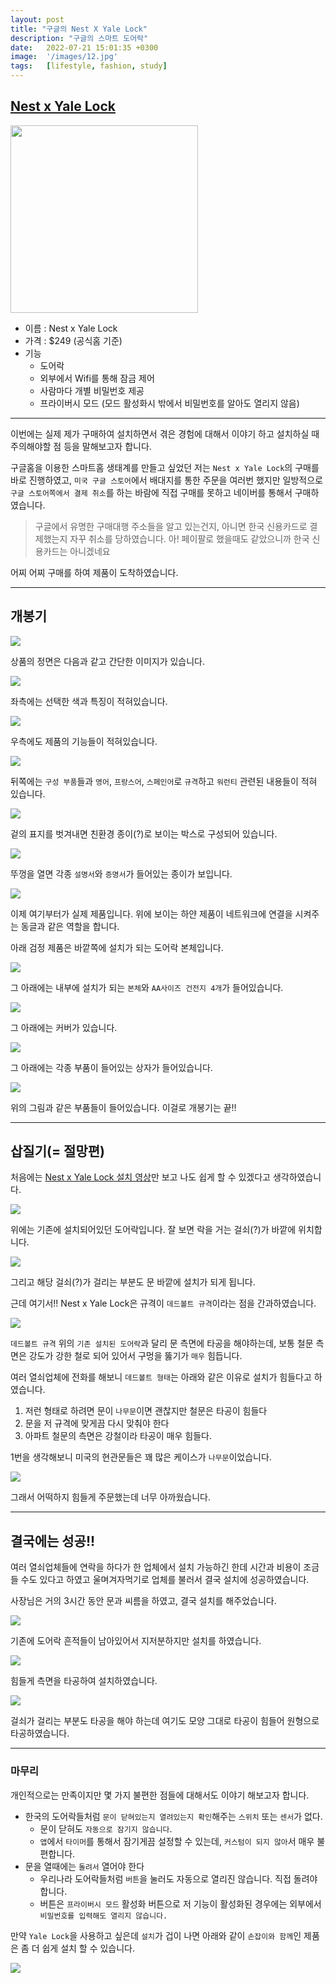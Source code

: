 ```yaml
---
layout: post
title: "구글의 Nest X Yale Lock"
description: "구글의 스마트 도어락"
date:   2022-07-21 15:01:35 +0300
image:  '/images/12.jpg'
tags:   [lifestyle, fashion, study]
---
```



## [Nest x Yale Lock](https://store.google.com/us/product/nest_x_yale_lock?hl=en-US)

<img src="https://m.media-amazon.com/images/I/71Jg-ABCbXL._AC_SL1500_.jpg" width="300">

- 이름 : Nest x Yale Lock
- 가격 : $249 (공식홈 기준)
- 기능
    - 도어락
    - 외부에서 Wifi를 통해 잠금 제어
    - 사람마다 개별 비밀번호 제공
    - 프라이버시 모드 (모드 활성화시 밖에서 비밀번호를 알아도 열리지 않음)

---

이번에는 실제 제가 구매하여 설치하면서 겪은 경험에 대해서 이야기 하고 설치하실 때 주의해야할 점 등을 말해보고자 합니다.

구글홈을 이용한 스마트홈 생태계를 만들고 싶었던 저는 `Nest x Yale Lock`의 구매를 바로 진행하였고, `미국 구글 스토어`에서 배대지를 통한 주문을 여러번 했지만 일방적으로 `구글 스토어쪽에서 결제 취소`를 하는 바람에 직접 구매를 못하고 네이버를 통해서 구매하였습니다.

>구글에서 유명한 구매대행 주소들을 알고 있는건지, 아니면 한국 신용카드로 결제했는지 자꾸 취소를 당하였습니다. 아! 페이팔로 했을때도 같았으니까 한국 신용카드는 아니겠네요

어찌 어찌 구매를 하여 제품이 도착하였습니다.

---

## 개봉기

![](https://miro.medium.com/max/6048/1*sdwYpO8mM9zTNJmZ8vN42A.jpeg)

상품의 정면은 다음과 같고 간단한 이미지가 있습니다.

![](https://miro.medium.com/max/6048/1*R7S9mzqXVMo2216ub3x-uQ.jpeg)

좌측에는 선택한 색과 특징이 적혀있습니다.

![](https://miro.medium.com/max/6048/1*u5Mq-Xy1EJH_XVsagQ2_qw.jpeg)

우측에도 제품의 기능들이 적혀있습니다.

![](https://miro.medium.com/max/6048/1*j-xQVgk0WiHzuLmWjCxNMw.jpeg)

뒤쪽에는 `구성 부품`들과 `영어`, `프랑스어`, `스페인어`로 `규격`하고 `워런티` 관련된 내용들이 적혀 있습니다.


![](https://miro.medium.com/max/6048/1*RxKkqWsbj0I93Z1f66w_QA.jpeg)

겉의 표지를 벗겨내면 친환경 종이(?)로 보이는 박스로 구성되어 있습니다.

![](https://miro.medium.com/max/6048/1*6y-c4g_1uvO8EctIUUr_vA.jpeg)

뚜껑을 열면 각종 `설명서`와 `증명서`가 들어있는 종이가 보입니다.

![](https://miro.medium.com/max/6048/1*vSuCc7QpqpM-9pbI-gjZ7A.jpeg)

이제 여기부터가 실제 제품입니다. 위에 보이는 하얀 제품이 네트워크에 연결을 시켜주는 동글과 같은 역할을 합니다.

아래 검정 제품은 바깥쪽에 설치가 되는 도어락 본체입니다.

![](https://miro.medium.com/max/6048/1*L4JbUxh_Ziz3RrIPaotfmw.jpeg)

그 아래에는 내부에 설치가 되는 `본체`와 `AA사이즈 건전지 4개`가 들어있습니다.

![](https://miro.medium.com/max/6048/1*qVWOyDcgoZU3nzz8t4MoRg.jpeg)

그 아래에는 커버가 있습니다.

![](https://miro.medium.com/max/6048/1*3TTN-uKrmommOa-G_LUgBA.jpeg)

그 아래에는 각종 부품이 들어있는 상자가 들어있습니다.

![](https://miro.medium.com/max/6048/1*RKSYD3CfdQPk7ws8wqdRxA.jpeg)

위의 그림과 같은 부품들이 들어있습니다. 이걸로 개봉기는 끝!!

---

## 삽질기(= 절망편)

처음에는 [Nest x Yale Lock 설치 영상](https://youtu.be/_klxbeZ2SLc)만 보고 나도 쉽게 할 수 있겠다고 생각하였습니다.


![](https://miro.medium.com/max/6048/1*DUZ5u_939_1mImzjqrm5CA.jpeg)

위에는 기존에 설치되어있던 도어락입니다. 잘 보면 락을 거는 걸쇠(?)가 바깥에 위치합니다.

![](https://miro.medium.com/max/6048/1*ArcUTVW48Fy4jrnUJGk4tA.jpeg)

그리고 해당 걸쇠(?)가 걸리는 부분도 문 바깥에 설치가 되게 됩니다.

근데 여기서!! Nest x Yale Lock은 규격이 `데드볼트 규격`이라는 점을 간과하였습니다.

![](https://i5.walmartimages.com/asr/42e17692-5cd1-4e86-bf99-2364a29db303_1.55b97aa9f68caf7b300a3d82e3350b2f.jpeg?odnHeight=612&odnWidth=612&odnBg=FFFFFF)

`데드볼트 규격` 위의 `기존 설치된 도어락`과 달리 문 측면에 타공을 해야하는데, 보통 철문 측면은 강도가 강한 철로 되어 있어서 구멍을 뚫기가 `매우` 힘듭니다.

여러 열쇠업체에 전화를 해보니 `데드볼트 형태`는 아래와 같은 이유로 설치가 힘들다고 하였습니다.

1. 저런 형태로 하려면 문이 `나무문`이면 괜찮지만 철문은 타공이 힘들다
2. 문을 저 규격에 맞게끔 다시 맞춰야 한다
3. 아파트 철문의 측면은 강철이라 타공이 매우 힘들다.


1번을 생각해보니 미국의 현관문들은 꽤 많은 케이스가 `나무문`이었습니다.

![](https://st.hzcdn.com/simgs/pictures/exteriors/fiberglass-and-steel-doors-us-door-and-more-inc-img~ffc1c59a004f54e0_4-8381-1-35bf21d.jpg)

그래서 어떡하지 힘들게 주문했는데 너무 아까웠습니다.

---

## 결국에는 성공!!

여러 열쇠업체들에 연락을 하다가 한 업체에서 설치 가능하긴 한데 시간과 비용이 조금 들 수도 있다고 하였고 울며겨자먹기로 업체를 불러서 결국 설치에 성공하였습니다.

사장님은 거의 3시간 동안 문과 씨름을 하였고, 결국 설치를 해주었습니다.

![](https://miro.medium.com/max/6048/1*xSWCQv8TAYU5I9XNLYELew.jpeg)

기존에 도어락 흔적들이 남아있어서 지저분하지만 설치를 하였습니다.

![](https://miro.medium.com/max/6048/1*1UJRofq6l1iDCY4HsPGYIQ.jpeg)

힘들게 측면을 타공하여 설치하였습니다.

![](https://miro.medium.com/max/1400/1*SoCN36eCfPLi2VE8thUQzg.jpeg)

걸쇠가 걸리는 부분도 타공을 해야 하는데 여기도 모양 그대로 타공이 힘들어 원형으로 타공하였습니다.

---

### 마무리

개인적으로는 만족이지만 몇 가지 불편한 점들에 대해서도 이야기 해보고자 합니다.

- 한국의 도어락들처럼 `문이 닫혀있는지 열려있는지 확인`해주는 `스위치` 또는 `센서`가 없다.
    - 문이 닫혀도 `자동으로 잠기지 않습니다`.
    - `앱`에서 `타이머`를 통해서 잠기게끔 설정할 수 있는데, `커스텀이 되지 않아`서 매우 불편합니다.
- 문을 열때에는 `돌려서` 열어야 한다
    - 우리나라 도어락들처럼 `버튼`을 눌러도 자동으로 열리진 않습니다. 직접 돌려야 합니다.
    - 버튼은 `프라이버시 모드` 활성화 버튼으로 저 기능이 활성화된 경우에는 외부에서 `비밀번호를 입력해도 열리지 않습니다.`


만약 `Yale Lock`을 사용하고 싶은데 `설치`가 겁이 나면 아래와 같이 `손잡이와 함께`인 제품은 좀 더 쉽게 설치 할 수 있습니다.

![](https://cdn.shopify.com/s/files/1/0097/2433/0084/files/ProductSelector-Block.jpg?v=1612780776)